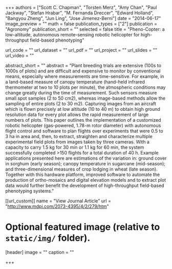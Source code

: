 +++
authors = ["Scott C. Chapman", "Torsten Merz", "Amy Chan", "Paul Jackway", "Stefan Hrabar", "M. Fernanda Dreccer", "Edward Holland", "Bangyou Zheng", "Jun Ling", "Jose Jimenez-Berni"]
date = "2014-06-17"
image_preview = ""
math = false
publication_types = ["2"]
publication = "Agronomy"
publication_short = ""
selected = false
title = "Pheno-Copter: a low-altitude, autonomous remote-sensing robotic helicopter for high-throughput field-based phenotyping"

url_code = ""
url_dataset = ""
url_pdf = ""
url_project = ""
url_slides = ""
url_video = ""

abstract_short = ""
abstract = "Plant breeding trials are extensive (100s to 1000s of plots) and are difficult and expensive to monitor by conventional means, especially where measurements are time-sensitive. For example, in a land-based measure of canopy temperature (hand-held infrared thermometer at two to 10 plots per minute), the atmospheric conditions may change greatly during the time of measurement. Such sensors measure small spot samples (2 to 50 cm2), whereas image-based methods allow the sampling of entire plots (2 to 30 m2). Capturing images from an aircraft which is flown precisely at low altitude (10 to 40 m) to obtain high ground resolution data for every plot allows the rapid measurement of large numbers of plots. This paper outlines the implementation of a customized robotic helicopter (gas-powered, 1.78-m rotor diameter) with autonomous flight control and software to plan flights over experiments that were 0.5 to 3 ha in area and, then, to extract, straighten and characterize multiple experimental field plots from images taken by three cameras. With a capacity to carry 1.5 kg for 30 min or 1.1 kg for 60 min, the system successfully completed >150 flights for a total duration of 40 h. Example applications presented here are estimations of the variation in: ground cover in sorghum (early season); canopy temperature in sugarcane (mid-season); and three-dimensional measures of crop lodging in wheat (late season). Together with this hardware platform, improved software to automate the production of ortho-mosaics and digital elevation models and to extract plot data would further benefit the development of high-throughput field-based phenotyping systems."



[[url_custom]]
name = "View Journal Article"
url = "http://www.mdpi.com/2073-4395/4/2/279/htm"

# Optional featured image (relative to `static/img/` folder).
[header]
image = ""
caption = ""

+++
